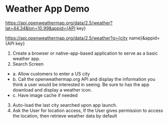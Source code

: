 # Weather App Demo



https://api.openweathermap.org/data/2.5/weather?lat=44.34&lon=10.99&appid={API key}

https://api.openweathermap.org/data/2.5/weather?q={city name}&appid={API key}


1. Create a browser or native-app-based application to serve as a basic weather app.
2. Search Screen
- a. Allow customers to enter a US city
- b. Call the openweathermap.org API and display the information you think a user would be interested in seeing. Be sure to has the app download and display a weather icon.
- c. Have image cache if needed
3. Auto-load the last city searched upon app launch.
4. Ask the User for location access, If the User gives permission to access the location, then retrieve weather data by default
